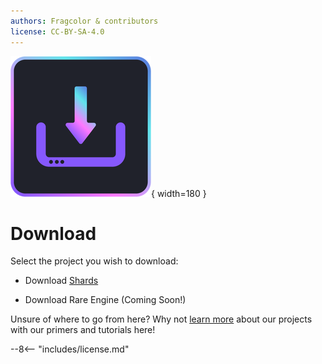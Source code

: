 ```yaml
---
authors: Fragcolor & contributors
license: CC-BY-SA-4.0
---
```


![](assets/DownloadLogo.png){ width=180 }

# Download

Select the project you wish to download:

- Download [Shards](https://github.com/fragcolor-xyz/shards/releases)

- Download Rare Engine (Coming Soon!)

Unsure of where to go from here? Why not [learn more](../learn/) about our projects with our primers and tutorials here!

--8<-- "includes/license.md"
